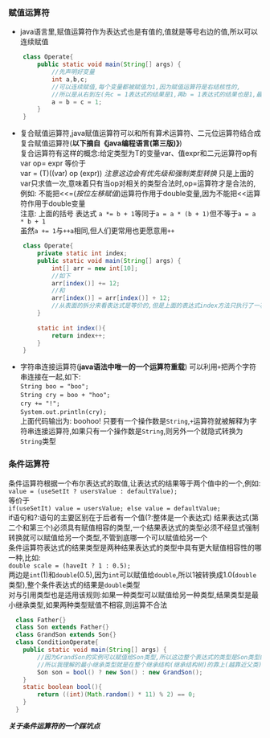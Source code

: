 ### 赋值运算符
+ java语言里,赋值运算符作为表达式也是有值的,值就是等号右边的值,所以可以连续赋值
```java
    class Operate{
        public static void main(String[] args) {
            //先声明好变量
            int a,b,c;
            //可以连续赋值,每个变量都被赋值为1,因为赋值运算符是右结核性的,
            //所以是从右到左(先c = 1表达式的结果是1,再b = 1表达式的结果也是1,最后a = 1)
            a = b = c = 1;
        }
    }
```
+ 复合赋值运算符,java赋值运算符可以和所有算术运算符、二元位运算符结合成复合赋值运算符(**以下摘自《java编程语言(第三版)》**)  
  复合运算符有这样的概念:给定类型为T的变量var、值expr和二元运算符op有  
  var op= expr 等价于  
  var = (T)((var) op (expr))    *注意这边会有优先级和强制类型转换*
  只是上面的var只求值一次,意味着只有当op对相关的类型合法时,op=运算符才是合法的,
  例如: 不能把<<=(*按位左移赋值*)运算符作用于double变量,因为不能把<<运算符作用于double变量  
  注意: 上面的括号 表达式 `a *= b + 1`等同于`a = a * (b + 1)`但不等于`a = a * b + 1`  
  虽然`a += 1`与`++a`相同,但人们更常用也更愿意用`++`
```java
    class Operate{
        private static int index;
        public static void main(String[] args) {
            int[] arr = new int[10];
            //如下
            arr[index()] += 12;
            //和
            arr[index()] = arr[index()] + 12;
            //从表面的拆分来看表达式是等价的,但是上面的表达式index方法只执行了一次,下面的表达式index方法计算了2次
        }
        
        static int index(){
            return index++;
        }
    }
```
+ 字符串连接运算符(**java语法中唯一的一个运算符重载**)
  可以利用`+`把两个字符串连接在一起,如下:  
  `String boo = "boo";`  
  `String cry = boo + "hoo";`  
  `cry += "!";`  
  `System.out.println(cry);`  
  上面代码输出为: boohoo!
  只要有一个操作数是`String`,`+`运算符就被解释为字符串连接运算符,如果只有一个操作数是`String`,则另外一个就隐式转换为`String`类型

### 条件运算符
条件运算符根据一个布尔表达式的取值,让表达式的结果等于两个值中的一个,例如:  
`value = (useSetIt ? usersValue : defaultValue);`  
等价于  
``
if(useSetIt)
  value = usersValue;
else
  value = defaultValue;
``  
if语句和?:语句的主要区别在于后者有一个值(?:整体是一个表达式)
结果表达式(第二个和第三个)必须具有赋值相容的类型,一个结果表达式的类型必须不经显式强制转换就可以赋值给另一个类型,不管到底哪一个可以赋值给另一个  
条件运算符表达式的结果类型是两种结果表达式的类型中具有更大赋值相容性的哪一种,比如:  
`double scale = (haveIt ? 1 : 0.5);`  
两边是`int`(1)和`double`(0.5),因为`int`可以赋值给`double`,所以1被转换成1.0(`double`类型),整个条件表达式的结果是`double`类型  
对与引用类型也是适用该规则:如果一种类型可以赋值给另一种类型,结果类型是最小继承类型,如果两种类型赋值不相容,则运算不合法
```java
  class Father{}
  class Son extends Father{}
  class GrandSon extends Son{}
  class ConditionOperate{ 
    public static void main(String[] args) {
        //因为GrandSon的实例可以赋值给Son类型,所以这边整个表达式的类型是Son类型的
        //所以我理解的最小继承类型就是在整个继承结构(继承结构树)的靠上(越靠近父类)位置的类型
        Son son = bool() ? new Son() : new GrandSon();
    }
    static boolean bool(){
        return ((int)(Math.random() * 11) % 2) == 0;
    }
  }
```
***关于条件运算符的一个踩坑点***
